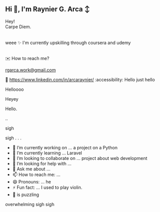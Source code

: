 ## Hi 👋, I'm Raynier G. Arca ↕

Hey! <br>
Carpe Diem. 
<br> 
<br><br>
 weee
:sparkles: I'm currently upskilling through coursera and udemy <br> <br>

:envelope: How to reach me? 

rgarca.work@gmail.com 

📩 https://www.linkedin.com/in/arcaraynier/
:accessibility: Hello
just hello

Helloooo

Heyey

Hello.

..

sigh

sigh
. . .


<!--
**arcaraynier/arcaraynier** is a ✨ _special_ ✨ repository because its `README.md` (this file) appears on your GitHub profile.
hello this would be a great day

Here are some ideas to get you started:

you know there are certain things in life that needs to be planned and achieved. 
you can do it self! 

Learn new skill and explore for more!
-->

- 🔭 I’m currently working on ... a project on a Python
- 🌱 I’m currently learning ... Laravel
- 👯 I’m looking to collaborate on ... project about web development  
- 🤔 I’m looking for help with ... 
- 💬 Ask me about ... 
- 📫 How to reach me: ...
- 😄 Pronouns: ... he
- ⚡ Fun fact: ... I used to play violin.
- 🧑 is puzzling

overwhelming 
sigh
sigh
